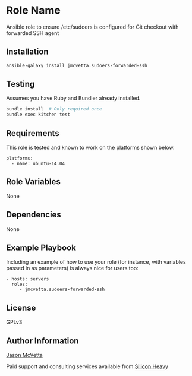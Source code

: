 Role Name
=========

Ansible role to ensure /etc/sudoers is configured for Git checkout with forwarded SSH agent


Installation
------------

```bash
ansible-galaxy install jmcvetta.sudoers-forwarded-ssh
```


Testing
-------

Assumes you have Ruby and Bundler already installed.


```bash
bundle install  # Only required once
bundle exec kitchen test
```


Requirements
------------

This role is tested and known to work on the platforms shown below.

```
platforms:
  - name: ubuntu-14.04
```


Role Variables
--------------

None


Dependencies
------------

None


Example Playbook
----------------

Including an example of how to use your role (for instance, with variables passed in as parameters) is always nice for users too:

    - hosts: servers
      roles:
         - jmcvetta.sudoers-forwarded-ssh

License
-------

GPLv3


Author Information
------------------

[Jason McVetta](mailto:jason.mcvetta@gmail.com)

Paid support and consulting services available from [Silicon
Heavy](http://siliconheavy.com)
